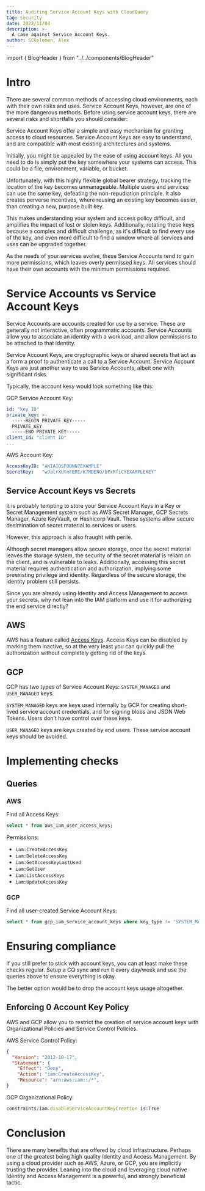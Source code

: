 ```yaml
---
title: Auditing Service Account Keys with CloudQuery
tag: security
date: 2022/11/04
description: >-
  A case against Service Account Keys.
author: SCKelemen, Alex
---
```


import { BlogHeader } from "../../components/BlogHeader"

<BlogHeader/>


# Intro
There are several common methods of accessing cloud 
environments, each with their own risks and uses. Service 
Account Keys, however, are one of the more dangerous methods.
Before using service account keys, there are several risks 
and shortfalls you should consider:

Service Account Keys offer a simple and easy mechanism for 
granting access to cloud resources. Service Account Keys are 
easy to understand, and are compatible with most existing 
architectures and systems. 

Initially, you might be appealed by the ease of using 
account keys. All you need to do is simply put the key
somewhere your systems can access. This could be a file,
environment, variable, or bucket.

Unfortunately, with this highly flexible global bearer strategy,
tracking the location of the key becomes unmanageable. Multiple 
users and services can use the same key, defeating the 
non-repudiation principle. It also creates perverse incentives,
where reusing an existing key becomes easier, than creating a new,
purpose built key.

This makes understanding your system and access policy difficult,
and amplifies the impact of lost or stolen keys. Additionally,
rotating these keys because a complex and difficult challenge,
as it's difficult to find every use of the key, and even more difficult
to find a window where all services and uses can be upgraded together.

As the needs of your services evolve, these Service Accounts tend
to gain more permissions, which leaves overly permissed keys. All
services should have their own accounts with the minimum permissions
required.

# Service Accounts vs Service Account Keys

Service Accounts are accounts created for use by a service.
These are generally not interactive, often programmatic accounts.
Service Accounts allow you to associate an identity with a workload,
and allow permissions to be attached to that identity.

Service Account Keys, are cryptographic keys or shared secrets that
act as a form a proof to authenticate a call to a Service Account.
Service Account Keys are just another way to use Service Accounts, albeit
one with significant risks.


Typically, the account kesy would look something like this:

GCP Service Account Key:
```yaml
id: "key ID"
private_key: >-
  -----BEGIN PRIVATE KEY-----
  PRIVATE_KEY
  -----END PRIVATE KEY-----
client_id: "client ID"
...
```

AWS Account Key:
```yaml
AccessKeyID: "AKIAIOSFODNN7EXAMPLE"
SecretKey:   "wJalrXUtnFEMI/K7MDENG/bPxRfiCYEXAMPLEKEY"
```

## Service Account Keys vs Secrets

It is probably tempting to store your Service Account Keys in
a Key or Secret Management system such as AWS Secret Manager, GCP Secrets Manager,
Azure KeyVault, or Hashicorp Vault. These systems allow secure
desimination of secret material to services or users.

However, this approach is also fraught with perile.

Although secret managers allow secure storage, once the secret material leaves
the storage system, the security of the secret material is reliant on the client,
and is vulnerable to leaks.
Additionally, accessing this secret material requires authentication and authorization,
implying some preexisting privilege and identity. Regardless of the secure storage,
the identity problem still persists.

Since you are already using Identity and Access Management to access your secrets, 
why not lean into the IAM platform and use it for authorizing the end service directly?

## AWS

AWS has a feature called [Access Keys](https://docs.aws.amazon.com/IAM/latest/UserGuide/id_credentials_access-keys.html). 
Access Keys can be disabled by marking them inactive, so at the very least you can quickly pull the authorization without 
completely getting rid of the keys. 

## GCP

GCP has two types of Service Account Keys: `SYSTEM_MANAGED` and `USER_MANAGED` keys.

`SYSTEM_MANAGED` keys are keys used internally by GCP for creating short-lived service account credentials,
and for signing blobs and JSON Web Tokens. Users don’t have control over these keys.

`USER_MANAGED` keys are keys created by end users. These service account keys should
be avoided.


# Implementing checks

## Queries

### AWS

Find all Access Keys:
```sql
select * from aws_iam_user_access_keys;
```

Permissions: 

- `iam:CreateAccessKey`
- `iam:DeleteAccessKey`
- `iam:GetAccessKeyLastUsed`
- `iam:GetUser`
- `iam:ListAccessKeys`
- `iam:UpdateAccessKey`

### GCP

Find all user-created Service Account Keys:
```sql
select * from gcp_iam_service_account_keys where key_type != 'SYSTEM_MANAGED';
```


# Ensuring compliance

If you still prefer to stick with account keys, you can at least make these checks regular. 
Setup a CQ sync and run it every day/week and use the queries above to ensure everything is okay.

The better option would be to drop the account keys usage altogether.

## Enforcing 0 Account Key Policy

AWS and GCP allow you to restrict the creation of service account keys with Organizational Policies and Service Control Policies. 

AWS Service Control Policy:
```json
{
  "Version": "2012-10-17",
  "Statement": {
    "Effect": "Deny",
    "Action": "iam:CreateAccessKey",
    "Resource": "arn:aws:iam::/*",
}
```

GCP Organizational Policy:
```jsx
constraints/iam.disableServiceAccountKeyCreation is:True
```


# Conclusion

There are many benefits that are offered by cloud infrastructure. Perhaps one 
of the greatest being high quality Identity and Access Management. By using a
cloud provider such as AWS, Azure, or GCP, you are implicitly trusting the provider. 
Leaning into the cloud and leveraging cloud native Identity and Access Management
is a powerful, and strongly beneficial tactic. 